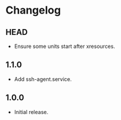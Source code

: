 # Changelog

## HEAD

- Ensure some units start after xresources.

## 1.1.0

- Add ssh-agent.service.

## 1.0.0

- Initial release.
